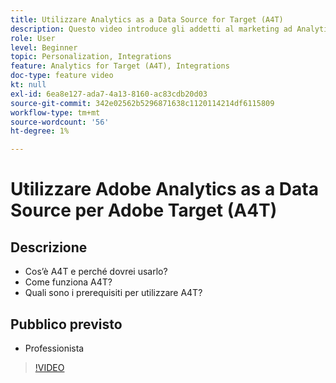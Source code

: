 ```yaml
---
title: Utilizzare Analytics as a Data Source for Target (A4T)
description: Questo video introduce gli addetti al marketing ad Analytics for Target (A4T).
role: User
level: Beginner
topic: Personalization, Integrations
feature: Analytics for Target (A4T), Integrations
doc-type: feature video
kt: null
exl-id: 6ea8e127-ada7-4a13-8160-ac83cdb20d03
source-git-commit: 342e02562b5296871638c1120114214df6115809
workflow-type: tm+mt
source-wordcount: '56'
ht-degree: 1%

---
```


# Utilizzare Adobe Analytics as a Data Source per Adobe Target (A4T)

## Descrizione

* Cos’è A4T e perché dovrei usarlo?
* Come funziona A4T?
* Quali sono i prerequisiti per utilizzare A4T?

## Pubblico previsto

* Professionista

>[!VIDEO](https://video.tv.adobe.com/v/17384/?quality=12)
